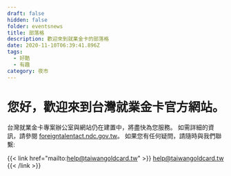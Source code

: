 ```yaml
---
draft: false
hidden: false
folder: eventsnews
title: 部落格
description: 歡迎來到就業金卡的部落格
date: 2020-11-10T06:39:41.896Z
tags:
  - 好酷
  - 有趣
category: 夜市
---
```


# 您好，歡迎來到台灣就業金卡官方網站。

台灣就業金卡專案辦公室與網站仍在建置中，將盡快為您服務。
如需詳細的資訊，請參閱 [foreigntalentact.ndc.gov.tw](https://foreigntalentact.ndc.gov.tw/)。
如果您有任何疑問，請隨時與我們聯繫:

{{< link href="mailto:help@taiwangoldcard.tw" >}}
help@taiwangoldcard.tw
{{< /link >}}
